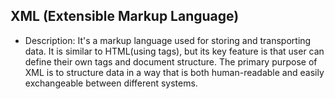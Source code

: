## XML (Extensible Markup Language)

- Description: It's a markup language used for storing and transporting data.
It is similar to HTML(using tags), but its key feature is that user can define their own tags and document structure.
The primary purpose of XML is to structure data in a way that is both human-readable and easily exchangeable between different systems.
